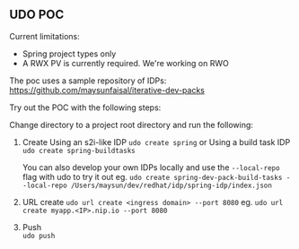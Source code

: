 ## UDO POC

Current limitations:
- Spring project types only
- A RWX PV is currently required. We're working on RWO

The poc uses a sample repository of IDPs: https://github.com/maysunfaisal/iterative-dev-packs

Try out the POC with the following steps:

Change directory to a project root directory and run the following:
1. Create
    Using an s2i-like IDP
    `udo create spring`
    or
    Using a build task IDP
    `udo create spring-buildtasks`

    You can also develop your own IDPs locally and use the `--local-repo` flag with udo to try it out
    eg. `udo create spring-dev-pack-build-tasks --local-repo /Users/maysun/dev/redhat/idp/spring-idp/index.json`

2. URL create
    `udo url create <ingress domain> --port 8080`
    eg.
    `udo url create myapp.<IP>.nip.io --port 8080`
    
3. Push    
    `udo push`
